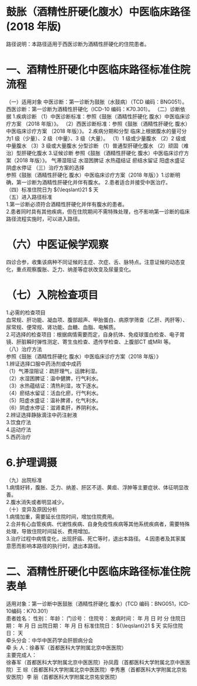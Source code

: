 # 鼓胀（酒精性肝硬化腹水）中医临床路径 (2018 年版)  
路径说明：本路径适用于西医诊断为酒精性肝硬化的住院患者。  
# 一、酒精性肝硬化中医临床路径标准住院流程  
（一）适用对象 中医诊断：第一诊断为鼓胀（水鼓病）（TCD 编码：BNG051）。  
西医诊断：第一诊断为酒精性肝硬化（ICD-10 编码：K70.301）。 （二）诊断依据 1.疾病诊断  （1）中医诊断标准：参照《鼓胀（酒精性肝硬化 腹水）中医临床诊疗方案
（2018 年版）》。 （2）西医诊断标准：参照《鼓胀（酒精性肝硬化 腹水）中医临床诊疗方案
（2018 年版）》。 2.疾病分期和分型 临床上根据腹水的量可分为1 级（少量）、2 级（中量）、3 级（大量）。 （1）1 级或少量腹水 （2）2 级或中量腹水 （3）3 级或大量腹水 分型诊断 （1）普通型肝硬化腹水 （2）顽固（难治）型肝硬化腹水 3.证候诊断  参照《鼓胀（酒精性肝硬化 腹水）中医临床诊疗方案（2018 年版）》。 气滞湿阻证  水湿困脾证 水热蕴结证 瘀结水留证  阳虚水盛证  阴虚水停证  （三）治疗方案的选择  
参照《鼓胀（酒精性肝硬化 腹水）中医临床诊疗方案（2018 年版）》1.诊断明确，第一诊断为酒精性肝硬化并伴有腹水。 2.患者适合并接受中医治疗。  
（四）标准住院日为 ${\leqslant}21 $ 天  
（五）进入路径标准  
1.第一诊断必须符合酒精性肝硬化并伴有腹水的患者。  
2.患者同时具有其他疾病，但在住院期间不需特殊处理，也不影响第一诊断的临床路径流程实施时，可以进入路径。  
# （六）中医证候学观察  
四诊合参，收集该病种不同证候的主症、次症、舌、脉特点。注意证候的动态变化，重点观察腹胀、乏力、纳差等症状改变及尿量变化。  
# （七）入院检查项目  
1.必需的检查项目  
血常规、肝功能、凝血项、腹部超声、甲胎蛋白、病原学筛查（乙肝、丙肝等）、尿常规、便常规、肾功能、血糖、血脂、电解质。  
2.可选择的检查项目：根据病情需要而定，自身抗体、免疫球蛋白检查、电子胃镜、肝脏瞬时弹性测定、寄生虫检查、遗传学检查、上腹部CT 或MRI 等。  
（八）治疗方法  
参照《鼓胀（酒精性肝硬化 腹水）中医临床诊疗方案（2018 年版）》  
1.辨证选择口服中药汤剂或中成药  
（1）气滞湿阻证：疏肝理气，运脾利湿。  
（2）水湿困脾证：温中健脾，行气利水。  
（3）水热蕴结证：清热利湿，攻下逐水。  
（4）瘀结水留证：活血化瘀，行气利水。  
（5）阳虚水盛证：温补脾肾，化气利水。  
（6）阴虚水停证：滋肾柔肝，养阴利水。  
2.辨证选择静脉滴注中药注射液  
3.饮食疗法  
4.运动疗法  
5.西药治疗  
# 6.护理调摄  
（九）出院标准  
1.病情好转，腹胀、乏力、纳差、肝区不适、黄疸、浮肿等主要症状、体征明显改善。  
2.腹水消失或者明显减少。  
（十）变异及原因分析  
1.病情加重，需要延长住院时间，增加住院费用。  
2.合并有心血管疾病、代谢性疾病、自身免疫性疾病等其他系统疾病者，需要特殊处理，导致住院时间延长、费用增加。  
3.治疗过程中病情变化，出现肝癌、死亡等时，退出本路径。 4.因患者及其家属意愿而影响本路径的执行时，退出本路径。  
# 二、酒精性肝硬化中医临床路径标准住院表单  
适用对象：第一诊断中医鼓胀（酒精性肝硬化 腹水）(TCD 编码：BNG051，ICD-10编码：K70.301）  
患者姓名：          性别：    年龄：    门诊号：         住院号：            发病时间：   年  月  日  时  分  住院日期：   年  月  日 出院日期：   年  月   日 标准住院日： ${\leqslant}21 $ 天               实际住院日：     天  
牵头分会：中华中医药学会肝胆病分会  
牵 头 人：徐春军（首都医科大学附属北京中医医院）  
主要完成人：  
徐春军（首都医科大学附属北京中医医院）孙凤霞（首都医科大学附属北京中医医院）王  琮（首都医科大学附属北京中医医院）李秀惠（首都医科大学附属北京佑安医院）李  丽（首都医科大学附属北京佑安医院）  